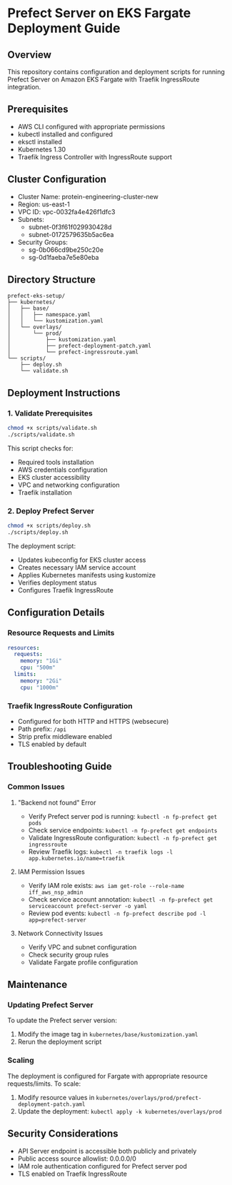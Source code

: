 # Prefect Server on EKS Fargate Deployment Guide

## Overview
This repository contains configuration and deployment scripts for running Prefect Server on Amazon EKS Fargate with Traefik IngressRoute integration.

## Prerequisites
- AWS CLI configured with appropriate permissions
- kubectl installed and configured
- eksctl installed
- Kubernetes 1.30
- Traefik Ingress Controller with IngressRoute support

## Cluster Configuration
- Cluster Name: protein-engineering-cluster-new
- Region: us-east-1
- VPC ID: vpc-0032fa4e426f1dfc3
- Subnets:
  - subnet-0f3f61f029930428d
  - subnet-0172579635b5ac6ea
- Security Groups:
  - sg-0b066cd9be250c20e
  - sg-0d1faeba7e5e80eba

## Directory Structure
```
prefect-eks-setup/
├── kubernetes/
│   ├── base/
│   │   ├── namespace.yaml
│   │   └── kustomization.yaml
│   └── overlays/
│       └── prod/
│           ├── kustomization.yaml
│           ├── prefect-deployment-patch.yaml
│           └── prefect-ingressroute.yaml
└── scripts/
    ├── deploy.sh
    └── validate.sh
```

## Deployment Instructions

### 1. Validate Prerequisites
```bash
chmod +x scripts/validate.sh
./scripts/validate.sh
```
This script checks for:
- Required tools installation
- AWS credentials configuration
- EKS cluster accessibility
- VPC and networking configuration
- Traefik installation

### 2. Deploy Prefect Server
```bash
chmod +x scripts/deploy.sh
./scripts/deploy.sh
```
The deployment script:
- Updates kubeconfig for EKS cluster access
- Creates necessary IAM service account
- Applies Kubernetes manifests using kustomize
- Verifies deployment status
- Configures Traefik IngressRoute

## Configuration Details

### Resource Requests and Limits
```yaml
resources:
  requests:
    memory: "1Gi"
    cpu: "500m"
  limits:
    memory: "2Gi"
    cpu: "1000m"
```

### Traefik IngressRoute Configuration
- Configured for both HTTP and HTTPS (websecure)
- Path prefix: `/api`
- Strip prefix middleware enabled
- TLS enabled by default

## Troubleshooting Guide

### Common Issues

1. "Backend not found" Error
   - Verify Prefect server pod is running: `kubectl -n fp-prefect get pods`
   - Check service endpoints: `kubectl -n fp-prefect get endpoints`
   - Validate IngressRoute configuration: `kubectl -n fp-prefect get ingressroute`
   - Review Traefik logs: `kubectl -n traefik logs -l app.kubernetes.io/name=traefik`

2. IAM Permission Issues
   - Verify IAM role exists: `aws iam get-role --role-name iff_aws_nsp_admin`
   - Check service account annotation: `kubectl -n fp-prefect get serviceaccount prefect-server -o yaml`
   - Review pod events: `kubectl -n fp-prefect describe pod -l app=prefect-server`

3. Network Connectivity Issues
   - Verify VPC and subnet configuration
   - Check security group rules
   - Validate Fargate profile configuration

## Maintenance

### Updating Prefect Server
To update the Prefect server version:
1. Modify the image tag in `kubernetes/base/kustomization.yaml`
2. Rerun the deployment script

### Scaling
The deployment is configured for Fargate with appropriate resource requests/limits. To scale:
1. Modify resource values in `kubernetes/overlays/prod/prefect-deployment-patch.yaml`
2. Update the deployment: `kubectl apply -k kubernetes/overlays/prod`

## Security Considerations
- API Server endpoint is accessible both publicly and privately
- Public access source allowlist: 0.0.0.0/0
- IAM role authentication configured for Prefect server pod
- TLS enabled on Traefik IngressRoute
